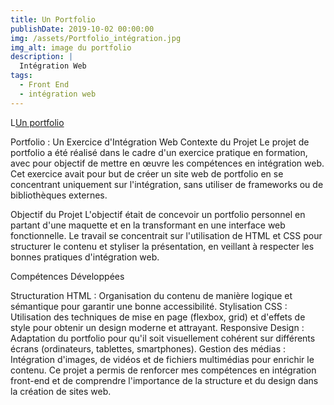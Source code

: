 ```yaml
---
title: Un Portfolio
publishDate: 2019-10-02 00:00:00
img: /assets/Portfolio_intégration.jpg
img_alt: image du portfolio
description: |
  Intégration Web
tags:
  - Front End
  - intégration web
---
```


L<a href="https://portfolio-iota-one-22.vercel.app/">Un portfolio</a> 

Portfolio : Un Exercice d'Intégration Web
Contexte du Projet
Le projet de portfolio a été réalisé dans le cadre d'un exercice pratique en formation, avec pour objectif de mettre en œuvre les compétences en intégration web. Cet exercice avait pour but de créer un site web de portfolio en se concentrant uniquement sur l'intégration, sans utiliser de frameworks ou de bibliothèques externes.

Objectif du Projet
L'objectif était de concevoir un portfolio personnel en partant d'une maquette et en la transformant en une interface web fonctionnelle. Le travail se concentrait sur l'utilisation de HTML et CSS pour structurer le contenu et styliser la présentation, en veillant à respecter les bonnes pratiques d'intégration web.

Compétences Développées

Structuration HTML : Organisation du contenu de manière logique et sémantique pour garantir une bonne accessibilité.
Stylisation CSS : Utilisation des techniques de mise en page (flexbox, grid) et d'effets de style pour obtenir un design moderne et attrayant.
Responsive Design : Adaptation du portfolio pour qu'il soit visuellement cohérent sur différents écrans (ordinateurs, tablettes, smartphones).
Gestion des médias : Intégration d'images, de vidéos et de fichiers multimédias pour enrichir le contenu.
Ce projet a permis de renforcer mes compétences en intégration front-end et de comprendre l'importance de la structure et du design dans la création de sites web.

